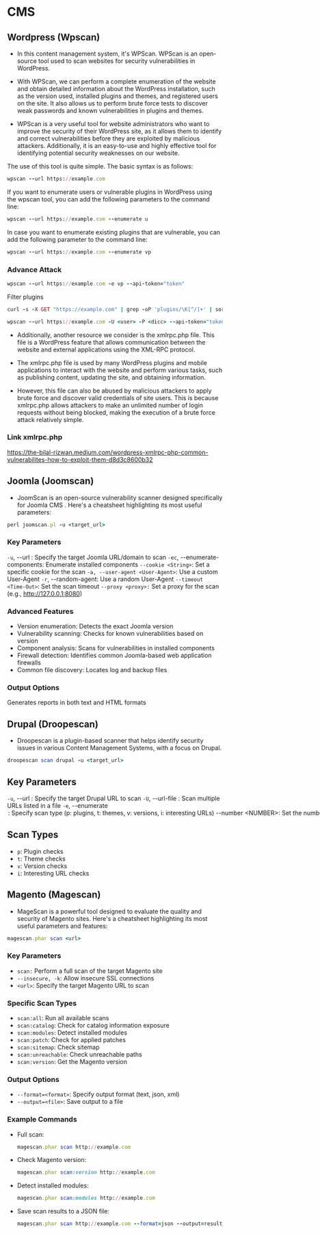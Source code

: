 # CMS

## Wordpress (Wpscan)

- In this content management system, it's WPScan. WPScan is an open-source tool used to scan websites for security vulnerabilities in WordPress.

- With WPScan, we can perform a complete enumeration of the website and obtain detailed information about the WordPress installation, such as the version used, installed plugins and themes, and registered users on the site. It also allows us to perform brute force tests to discover weak passwords and known vulnerabilities in plugins and themes.

- WPScan is a very useful tool for website administrators who want to improve the security of their WordPress site, as it allows them to identify and correct vulnerabilities before they are exploited by malicious attackers. Additionally, it is an easy-to-use and highly effective tool for identifying potential security weaknesses on our website.

The use of this tool is quite simple. The basic syntax is as follows:

```ruby
wpscan --url https://example.com
```

If you want to enumerate users or vulnerable plugins in WordPress using the wpscan tool, you can add the following parameters to the command line:

```ruby
wpscan --url https://example.com --enumerate u
```

In case you want to enumerate existing plugins that are vulnerable, you can add the following parameter to the command line:

```ruby
wpscan --url https://example.com --enumerate vp
```

### Advance Attack

```ruby
wpscan --url https://example.com -e vp --api-token="token"

```

Filter plugins
```ruby
curl -s -X GET "https://example.com" | grep -oP 'plugins/\K[^/]+' | sort -u
```

```ruby
wpscan --url https://example.com -U <user> -P <dicc> --api-token="token"
```

- Additionally, another resource we consider is the xmlrpc.php file. This file is a WordPress feature that allows communication between the website and external applications using the XML-RPC protocol.

- The xmlrpc.php file is used by many WordPress plugins and mobile applications to interact with the website and perform various tasks, such as publishing content, updating the site, and obtaining information.

- However, this file can also be abused by malicious attackers to apply brute force and discover valid credentials of site users. This is because xmlrpc.php allows attackers to make an unlimited number of login requests without being blocked, making the execution of a brute force attack relatively simple.

### Link xmlrpc.php

https://the-bilal-rizwan.medium.com/wordpress-xmlrpc-php-common-vulnerabilites-how-to-exploit-them-d8d3c8600b32


## Joomla (Joomscan)

- JoomScan is an open-source vulnerability scanner designed specifically for Joomla CMS
. Here's a cheatsheet highlighting its most useful parameters:

```ruby
perl joomscan.pl -u <target_url>
```
### Key Parameters

`-u`, --url <URL>: Specify the target Joomla URL/domain to scan
`-ec`, --enumerate-components: Enumerate installed components
`--cookie <String>`: Set a specific cookie for the scan
`-a, --user-agent <User-Agent>`: Use a custom User-Agent
`-r`, --random-agent: Use a random User-Agent
`--timeout <Time-Out>`: Set the scan timeout
`--proxy <proxy>:` Set a proxy for the scan (e.g., http://127.0.0.1:8080)

### Advanced Features
- Version enumeration: Detects the exact Joomla version
- Vulnerability scanning: Checks for known vulnerabilities based on version
- Component analysis: Scans for vulnerabilities in installed components
- Firewall detection: Identifies common Joomla-based web application firewalls
- Common file discovery: Locates log and backup files

### Output Options
Generates reports in both text and HTML formats

## Drupal (Droopescan)

- Droopescan is a plugin-based scanner that helps identify security issues in various Content Management Systems, with a focus on Drupal.

```ruby
droopescan scan drupal -u <target_url>
```

## Key Parameters
`-u`, --url <URL>: Specify the target Drupal URL to scan
`-U`, --url-file <FILE>: Scan multiple URLs listed in a file
`-e`, --enumerate <OPTION>: Specify scan type (p: plugins, t: themes, v: versions, i: interesting URLs)
`--number <NUMBER>`: Set the number of requests to perform
`--threads <NUMBER>`: Set the number of threads for scanning (default: 4)

## Scan Types
- `p`: Plugin checks
- `t`: Theme checks
- `v`: Version checks
- `i`: Interesting URL checks

## Magento (Magescan)
- MageScan is a powerful tool designed to evaluate the quality and security of Magento sites. Here's a cheatsheet highlighting its most useful parameters and features:

```ruby
magescan.phar scan <url>
```

### Key Parameters
- `scan:` Perform a full scan of the target Magento site
- `--insecure, -k`: Allow insecure SSL connections
- `<url>`: Specify the target Magento URL to scan

### Specific Scan Types
- `scan:all`: Run all available scans
- `scan:catalog`: Check for catalog information exposure
- `scan:modules`: Detect installed modules
- `scan:patch`: Check for applied patches
- `scan:sitemap`: Check sitemap
- `scan:unreachable`: Check unreachable paths
- `scan:version`: Get the Magento version

### Output Options
- `--format=<format>`: Specify output format (text, json, xml)
- `--output=<file>`: Save output to a file

### Example Commands
- Full scan:
    ```ruby
    magescan.phar scan http://example.com
    ```
- Check Magento version:
    ```ruby
    magescan.phar scan:version http://example.com
    ```
- Detect installed modules:
    ```ruby
    magescan.phar scan:modules http://example.com
    ```

- Save scan results to a JSON file:
    ```ruby
    magescan.phar scan http://example.com --format=json --output=results.json
    ```





